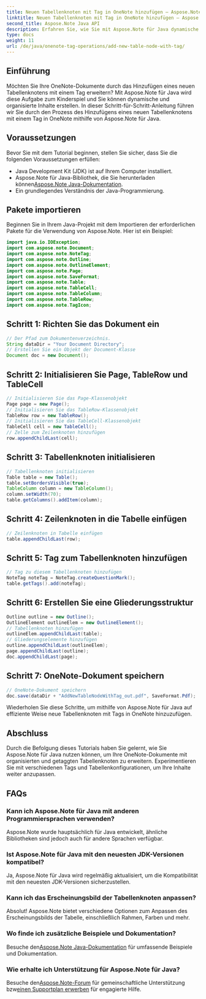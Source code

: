 ```yaml
---
title: Neuen Tabellenknoten mit Tag in OneNote hinzufügen – Aspose.Note
linktitle: Neuen Tabellenknoten mit Tag in OneNote hinzufügen – Aspose.Note
second_title: Aspose.Note Java API
description: Erfahren Sie, wie Sie mit Aspose.Note für Java dynamische Tabellenknoten mit Tags in OneNote hinzufügen. Verbessern Sie mühelos Ihre Dokumentenorganisation.
type: docs
weight: 11
url: /de/java/onenote-tag-operations/add-new-table-node-with-tag/
---
```

## Einführung
Möchten Sie Ihre OneNote-Dokumente durch das Hinzufügen eines neuen Tabellenknotens mit einem Tag erweitern? Mit Aspose.Note für Java wird diese Aufgabe zum Kinderspiel und Sie können dynamische und organisierte Inhalte erstellen. In dieser Schritt-für-Schritt-Anleitung führen wir Sie durch den Prozess des Hinzufügens eines neuen Tabellenknotens mit einem Tag in OneNote mithilfe von Aspose.Note für Java.
## Voraussetzungen
Bevor Sie mit dem Tutorial beginnen, stellen Sie sicher, dass Sie die folgenden Voraussetzungen erfüllen:
- Java Development Kit (JDK) ist auf Ihrem Computer installiert.
-  Aspose.Note für Java-Bibliothek, die Sie herunterladen können[Aspose.Note Java-Dokumentation](https://reference.aspose.com/note/java/).
- Ein grundlegendes Verständnis der Java-Programmierung.
## Pakete importieren
Beginnen Sie in Ihrem Java-Projekt mit dem Importieren der erforderlichen Pakete für die Verwendung von Aspose.Note. Hier ist ein Beispiel:
```java
import java.io.IOException;
import com.aspose.note.Document;
import com.aspose.note.NoteTag;
import com.aspose.note.Outline;
import com.aspose.note.OutlineElement;
import com.aspose.note.Page;
import com.aspose.note.SaveFormat;
import com.aspose.note.Table;
import com.aspose.note.TableCell;
import com.aspose.note.TableColumn;
import com.aspose.note.TableRow;
import com.aspose.note.TagIcon;
```
## Schritt 1: Richten Sie das Dokument ein
```java
// Der Pfad zum Dokumentenverzeichnis.
String dataDir = "Your Document Directory";
// Erstellen Sie ein Objekt der Document-Klasse
Document doc = new Document();
```
## Schritt 2: Initialisieren Sie Page, TableRow und TableCell
```java
// Initialisieren Sie das Page-Klassenobjekt
Page page = new Page();
// Initialisieren Sie das TableRow-Klassenobjekt
TableRow row = new TableRow();
// Initialisieren Sie das TableCell-Klassenobjekt
TableCell cell = new TableCell();
// Zelle zum Zeilenknoten hinzufügen
row.appendChildLast(cell);
```
## Schritt 3: Tabellenknoten initialisieren
```java
// Tabellenknoten initialisieren
Table table = new Table();
table.setBordersVisible(true);
TableColumn column = new TableColumn();
column.setWidth(70);
table.getColumns().addItem(column);
```
## Schritt 4: Zeilenknoten in die Tabelle einfügen
```java
// Zeilenknoten in Tabelle einfügen
table.appendChildLast(row);
```
## Schritt 5: Tag zum Tabellenknoten hinzufügen
```java
// Tag zu diesem Tabellenknoten hinzufügen
NoteTag noteTag = NoteTag.createQuestionMark();
table.getTags().add(noteTag);
```
## Schritt 6: Erstellen Sie eine Gliederungsstruktur
```java
Outline outline = new Outline();
OutlineElement outlineElem = new OutlineElement();
// Tabellenknoten hinzufügen
outlineElem.appendChildLast(table);
// Gliederungselemente hinzufügen
outline.appendChildLast(outlineElem);
page.appendChildLast(outline);
doc.appendChildLast(page);
```
## Schritt 7: OneNote-Dokument speichern
```java
// OneNote-Dokument speichern
doc.save(dataDir + "AddNewTableNodeWithTag_out.pdf", SaveFormat.Pdf);
```
Wiederholen Sie diese Schritte, um mithilfe von Aspose.Note für Java auf effiziente Weise neue Tabellenknoten mit Tags in OneNote hinzuzufügen.
## Abschluss
Durch die Befolgung dieses Tutorials haben Sie gelernt, wie Sie Aspose.Note für Java nutzen können, um Ihre OneNote-Dokumente mit organisierten und getaggten Tabellenknoten zu erweitern. Experimentieren Sie mit verschiedenen Tags und Tabellenkonfigurationen, um Ihre Inhalte weiter anzupassen.
## FAQs
### Kann ich Aspose.Note für Java mit anderen Programmiersprachen verwenden?
Aspose.Note wurde hauptsächlich für Java entwickelt, ähnliche Bibliotheken sind jedoch auch für andere Sprachen verfügbar.
### Ist Aspose.Note für Java mit den neuesten JDK-Versionen kompatibel?
Ja, Aspose.Note für Java wird regelmäßig aktualisiert, um die Kompatibilität mit den neuesten JDK-Versionen sicherzustellen.
### Kann ich das Erscheinungsbild der Tabellenknoten anpassen?
Absolut! Aspose.Note bietet verschiedene Optionen zum Anpassen des Erscheinungsbilds der Tabelle, einschließlich Rahmen, Farben und mehr.
### Wo finde ich zusätzliche Beispiele und Dokumentation?
 Besuche den[Aspose.Note Java-Dokumentation](https://reference.aspose.com/note/java/) für umfassende Beispiele und Dokumentation.
### Wie erhalte ich Unterstützung für Aspose.Note für Java?
 Besuche den[Aspose.Note-Forum](https://forum.aspose.com/c/note/28) für gemeinschaftliche Unterstützung bzw[einen Supportplan erwerben](https://purchase.aspose.com/buy) für engagierte Hilfe.